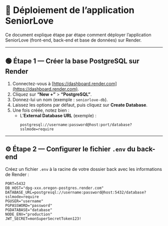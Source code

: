 # 🚀 Déploiement de l’application SeniorLove

Ce document explique étape par étape comment déployer l’application SeniorLove (front-end, back-end et base de données) sur Render.

---

## 🟢 Étape 1 — Créer la base PostgreSQL sur Render

1. Connectez-vous à [https://dashboard.render.com](https://dashboard.render.com).
2. Cliquez sur **“New +”** > **“PostgreSQL”**.
3. Donnez-lui un nom (exemple : `seniorlove-db`).
4. Laissez les options par défaut, puis cliquez sur **Create Database**.
5. Une fois créée, notez bien :
   - L’**External Database URL** (exemple) :
     ```
     postgresql://username:password@host:port/database?sslmode=require
     ```

---

## ⚙️ Étape 2 — Configurer le fichier `.env` du back-end

Créez un fichier `.env` à la racine de votre dossier back avec les informations de Render :

```env
PORT=5432
DB_HOST="dpg-xxx.oregon-postgres.render.com"
DATABASE_URL=postgresql://username:password@host:5432/database?sslmode=require
PGUSER="username"
PGPASSWORD="password"
PGDATABASE="database"
NODE_ENV="production"
JWT_SECRET=monSuperSecretToken123!


